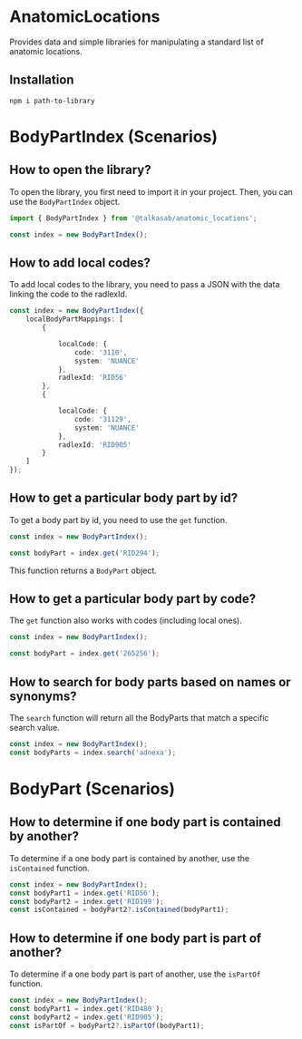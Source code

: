 # AnatomicLocations

Provides data and simple libraries for manipulating a standard list of anatomic locations.

## Installation

```console
npm i path-to-library
```

# BodyPartIndex (Scenarios)

## How to open the library?

To open the library, you first need to import it in your project. Then, you can use the `BodyPartIndex` object.

```typescript
import { BodyPartIndex } from '@talkasab/anatomic_locations';

const index = new BodyPartIndex();
```

## How to add local codes?

To add local codes to the library, you need to pass a JSON with the data linking the code to the radlexId.

```typescript
const index = new BodyPartIndex({
    localBodyPartMappings: [
        {

            localCode: {
                code: '3110',
                system: 'NUANCE'
            },
            radlexId: 'RID56'
        },
        {

            localCode: {
                code: '31129',
                system: 'NUANCE'
            },
            radlexId: 'RID905'
        }
    ]
});
```

## How to get a particular body part by id?

To get a body part by id, you need to use the `get` function.

```typescript
const index = new BodyPartIndex();

const bodyPart = index.get('RID294');
```

This function returns a `BodyPart` object.

## How to get a particular body part by code?

The `get` function also works with codes (including local ones).

```typescript
const index = new BodyPartIndex();

const bodyPart = index.get('265256');
```
## How to search for body parts based on names or synonyms?

The `search` function will return all the BodyParts that match a specific search value.

```typescript
const index = new BodyPartIndex();
const bodyParts = index.search('adnexa');
```

# BodyPart (Scenarios)

## How to determine if one body part is contained by another?

To determine if a one body part is contained by another, use the `isContained` function.

```typescript
const index = new BodyPartIndex();
const bodyPart1 = index.get('RID56');
const bodyPart2 = index.get('RID199');
const isContained = bodyPart2?.isContained(bodyPart1);
```

## How to determine if one body part is part of another?

To determine if a one body part is part of another, use the `isPartOf` function.

```typescript
const index = new BodyPartIndex();
const bodyPart1 = index.get('RID480');
const bodyPart2 = index.get('RID905');
const isPartOf = bodyPart2?.isPartOf(bodyPart1);
```